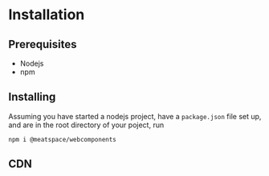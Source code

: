 # Installation

## Prerequisites 
* Nodejs
* npm

## Installing
Assuming you have started a nodejs project, have a `package.json` file set up, and are in the root directory of your poject, run
```
npm i @meatspace/webcomponents
```
## CDN

